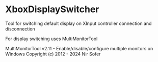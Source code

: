# XboxDisplaySwitcher
Tool for switching default display on XInput controller connection and disconnection

For display switching uses MultiMonitorTool

MultiMonitorTool v2.11 - Enable/disable/configure multiple monitors on Windows
Copyright (c) 2012 - 2024 Nir Sofer
